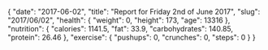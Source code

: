 {
    "date": "2017-06-02",
    "title": "Report for Friday 2nd of June 2017",
    "slug": "2017\/06\/02",
    "health": {
        "weight": 0,
        "height": 173,
        "age": 13316
    },
    "nutrition": {
        "calories": 1141.5,
        "fat": 33.9,
        "carbohydrates": 140.85,
        "protein": 26.46
    },
    "exercise": {
        "pushups": 0,
        "crunches": 0,
        "steps": 0
    }
}